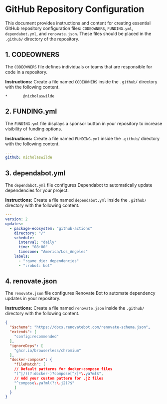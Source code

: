 # GitHub Repository Configuration

This document provides instructions and content for creating essential GitHub repository configuration files: `CODEOWNERS`, `FUNDING.yml`, `dependabot.yml`, and `renovate.json`. These files should be placed in the `.github/` directory of the repository.

## 1. CODEOWNERS

The `CODEOWNERS` file defines individuals or teams that are responsible for code in a repository.

**Instructions:** Create a file named `CODEOWNERS` inside the `.github/` directory with the following content.

```
*       @nicholaswilde
```

## 2. FUNDING.yml

The `FUNDING.yml` file displays a sponsor button in your repository to increase visibility of funding options.

**Instructions:** Create a file named `FUNDING.yml` inside the `.github/` directory with the following content.

```yaml
---
github: nicholaswilde
```

## 3. dependabot.yml

The `dependabot.yml` file configures Dependabot to automatically update dependencies for your project.

**Instructions:** Create a file named `dependabot.yml` inside the `.github/` directory with the following content.

```yaml
---
version: 2
updates:
  - package-ecosystem: "github-actions"
    directory: "/"
    schedule:
      interval: "daily"
      time: "08:00"
      timezone: "America/Los_Angeles"
    labels:
      - ":game_die: dependencies"
      - ":robot: bot"
```

## 4. renovate.json

The `renovate.json` file configures Renovate Bot to automate dependency updates in your repository.

**Instructions:** Create a file named `renovate.json` inside the `.github/` directory with the following content.

```json
{
  "$schema": "https://docs.renovatebot.com/renovate-schema.json",
  "extends": [
    "config:recommended"
  ],
  "ignoreDeps": [
    "ghcr.io/browserless/chromium"
  ],
  "docker-compose": {
    "fileMatch": [
    // Default patterns for docker-compose files
    "(^|/)(?:docker-)?compose[^/]*\.ya?ml$",
    // Add your custom pattern for .j2 files
    "^compose\.ya?ml(?:\.j2)?$"
    ]
  }
}
```

